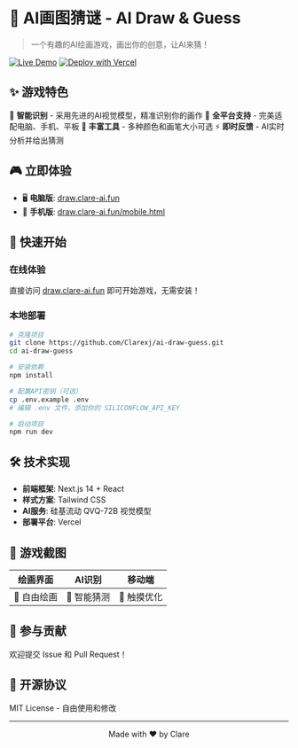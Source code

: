 # 🎨 AI画图猜谜 - AI Draw & Guess

> 一个有趣的AI绘画游戏，画出你的创意，让AI来猜！

[![Live Demo](https://img.shields.io/badge/Demo-Live-brightgreen)](https://draw.clare-ai.fun)
[![Deploy with Vercel](https://vercel.com/button)](https://vercel.com/new/clone?repository-url=https://github.com/Clarexj/ai-draw-guess)

## ✨ 游戏特色

🎯 **智能识别** - 采用先进的AI视觉模型，精准识别你的画作
📱 **全平台支持** - 完美适配电脑、手机、平板
🎨 **丰富工具** - 多种颜色和画笔大小可选
⚡ **即时反馈** - AI实时分析并给出猜测

## 🎮 立即体验

- 🖥️ **电脑版**: [draw.clare-ai.fun](https://draw.clare-ai.fun)
- 📱 **手机版**: [draw.clare-ai.fun/mobile.html](https://draw.clare-ai.fun/mobile.html)

## 🚀 快速开始

### 在线体验
直接访问 [draw.clare-ai.fun](https://draw.clare-ai.fun) 即可开始游戏，无需安装！

### 本地部署
```bash
# 克隆项目
git clone https://github.com/Clarexj/ai-draw-guess.git
cd ai-draw-guess

# 安装依赖
npm install

# 配置API密钥（可选）
cp .env.example .env
# 编辑 .env 文件，添加你的 SILICONFLOW_API_KEY

# 启动项目
npm run dev
```

## 🛠️ 技术实现

- **前端框架**: Next.js 14 + React
- **样式方案**: Tailwind CSS
- **AI服务**: 硅基流动 QVQ-72B 视觉模型
- **部署平台**: Vercel

## 📸 游戏截图

| 绘画界面 | AI识别 | 移动端 |
|---------|--------|--------|
| 🎨 自由绘画 | 🤖 智能猜测 | 📱 触摸优化 |

## 🤝 参与贡献

欢迎提交 Issue 和 Pull Request！

## 📄 开源协议

MIT License - 自由使用和修改

---
<p align="center">Made with ❤️ by Clare</p>